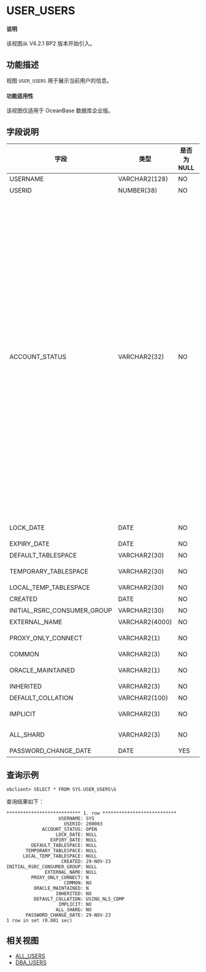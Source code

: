 # USER_USERS

<main id="notice" type='explain'>
  <h4>说明</h4>
  <p>该视图从 V4.2.1 BP2 版本开始引入。</p>
</main>

## 功能描述

视图 `USER_USERS` 用于展示当前用户的信息。

  <main id="notice" >
    <h4>功能适用性</h4>
    <p>该视图仅适用于 OceanBase 数据库企业版。</p>
  </main>

## 字段说明

| **字段** | **类型** | **是否为 NULL** | **描述** |
| --- | --- | --- | --- |
| USERNAME                    | VARCHAR2(128)  | NO   | 用户名称 |
| USERID                      | NUMBER(38)     | NO   | 用户 ID |
| ACCOUNT_STATUS              | VARCHAR2(32)   | NO   | 帐户状态：<ul><li>OPEN：账户已开通</li><li>EXPIRED：帐户密码已过期 </li><li>EXPIRED(GRACE)：帐户的密码已过期，但修改密码的期限尚未到期 </li><li>LOCKED(TIMED)：帐户被锁定，因为连续登录失败次数超过限制 </li><li>LOCKED：帐户被锁定 </li><li>EXPIRED & LOCKED(TIMED)：帐户密码已过期且因为连续登录失败次数超过限制帐户被锁定 </li><li>EXPIRED(GRACE) & LOCKED(TIMED)：账户被锁定，因为密码已过期但修改密码的期限尚未到期，且连续登录失败次数超过限制 </li><li>EXPIRED & LOCKED：账户正处于密码更新期内 </li><li>EXPIRED(GRACE) & LOCKED：账户被锁定，因为密码已过期但修改密码的期限尚未到期 </li></ul>|
| LOCK_DATE                   | DATE           | NO   | 如果帐户状态被锁定，则为锁定帐户的日期 |
| EXPIRY_DATE                 | DATE           | NO   | 账户到期日期 |
| DEFAULT_TABLESPACE          | VARCHAR2(30)   | NO   | 数据的默认表空间 |
| TEMPORARY_TABLESPACE        | VARCHAR2(30)   | NO   | 临时表的默认表空间名称或表空间组的名称 |
| LOCAL_TEMP_TABLESPACE       | VARCHAR2(30)   | NO   | 本地临时表空间 |
| CREATED                     | DATE           | NO   | 用户创建日期 |
| INITIAL_RSRC_CONSUMER_GROUP | VARCHAR2(30)   | NO   | 用户的初始资源使用者组 |
| EXTERNAL_NAME               | VARCHAR2(4000) | NO   | 用户的外部名称 |
| PROXY_ONLY_CONNECT          | VARCHAR2(1)    | NO   | 是否只能通过代理用户连接 |
| COMMON                      | VARCHAR2(3)    | NO   | 是否是公共用户 |
| ORACLE_MAINTAINED           | VARCHAR2(1)    | NO   | 是否由 Oracle 模式提供的脚本创建和维护 |
| INHERITED                   | VARCHAR2(3)    | NO   | 用户是否继承自其他容器 |
| DEFAULT_COLLATION           | VARCHAR2(100)  | NO   | 默认字符集 |
| IMPLICIT                    | VARCHAR2(3)    | NO   | 是否由隐式应用程序创建的用户 |
| ALL_SHARD                   | VARCHAR2(3)    | NO   | 是否在启用分片的情况下创建 |
| PASSWORD_CHANGE_DATE        | DATE           | YES  | 上次修改密码的时间 |

## 查询示例

```shell
obclient> SELECT * FROM SYS.USER_USERS\G
```

查询结果如下：

```shell
*************************** 1. row ***************************
                   USERNAME: SYS
                     USERID: 200003
             ACCOUNT_STATUS: OPEN
                  LOCK_DATE: NULL
                EXPIRY_DATE: NULL
         DEFAULT_TABLESPACE: NULL
       TEMPORARY_TABLESPACE: NULL
      LOCAL_TEMP_TABLESPACE: NULL
                    CREATED: 29-NOV-23
INITIAL_RSRC_CONSUMER_GROUP: NULL
              EXTERNAL_NAME: NULL
         PROXY_ONLY_CONNECT: N
                     COMMON: NO
          ORACLE_MAINTAINED: N
                  INHERITED: NO
          DEFAULT_COLLATION: USING_NLS_COMP
                   IMPLICIT: NO
                  ALL_SHARD: NO
       PASSWORD_CHANGE_DATE: 29-NOV-23
1 row in set (0.001 sec)
```

## 相关视图

* [ALL_USERS](4200.all_users-of-oracle-mode.md)
* [DBA_USERS](11800.dba_users-of-oracle-mode.md)
